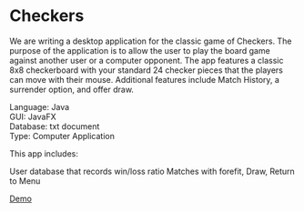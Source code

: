 # Checkers

We are writing a desktop application for the classic game of Checkers. The purpose of the application is to allow the user to play the board game against another user or a computer opponent. The app features a classic 8x8 checkerboard with your standard 24 checker pieces that the players can move with their mouse.
Additional features include Match History, a surrender option, and offer draw.

Language: Java  
GUI: JavaFX  
Database: txt document  
Type: Computer Application  

This app includes:

User database that records win/loss ratio
Matches with forefit, Draw, Return to Menu

[Demo](https://youtu.be/XKCS_bpWh8s)
